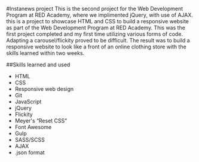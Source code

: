 #Instanews project
This is the second project for the Web Development Program at RED Academy,
where we implimented jQuery, with use of AJAX. 
this is a project to showcase HTML and CSS to build a responsive website
as part of the Web Development Program at RED Academy. This was the first project
completed and my first time utilizing various forms of code. Adapting a
carousel/flickity proved to be difficult. The result was to build a responsive
website to look like a front of an online clothing store with the skills
learned within two weeks.

##Skills learned and used

- HTML
- CSS
- Responsive web design
- Git
- JavaScript
- jQuery
- Flickity
- Meyer's “Reset CSS”
- Font Awesome
- Gulp
- SASS/SCSS
- AJAX
- .json format
